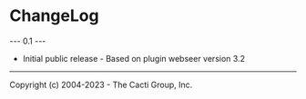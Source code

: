 # ChangeLog

--- 0.1 ---

* Initial public release - Based on plugin webseer version 3.2


-----------------------------------------------
Copyright (c) 2004-2023 - The Cacti Group, Inc.

